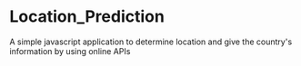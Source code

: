# Location_Prediction
 A simple javascript application to determine location and give the country's information by using online APIs
